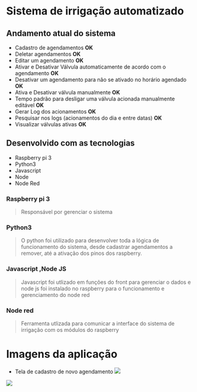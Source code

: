 # Sistema de irrigação automatizado

## Andamento atual do sistema
- Cadastro de agendamentos **OK**
- Deletar agendamentos **OK**
- Editar um agendamento **OK**
- Ativar e Desativar Válvula automaticamente de acordo com o agendamento **OK**
- Desativar um agendamento para não se ativado no horário agendado **OK**
- Ativa e Desativar válvula manualmente **OK**
- Tempo padrão para desligar uma válvula acionada manualmente editável **OK**
- Gerar Log dos acionamentos **OK**
- Pesquisar nos logs (acionamentos do dia e entre datas) **OK**
- Visualizar válvulas ativas **OK**


## Desenvolvido com as tecnologias
- Raspberry pi 3
- Python3
- Javascript
- Node
- Node Red

### Raspberry pi 3
> Responsável por gerenciar o sistema

### Python3
> O python foi utilizado para desenvolver toda a lógica de funcionamento do sistema, desde
> cadastrar agendamentos a remover, até a ativação dos pinos dos raspberry.

### Javascript ,Node JS
> Javascript foi utlizado em funções do front para gerenciar o dados e node js foi instalado no
> raspberry para o funcionamento e gerenciamento do node red

### Node red
> Ferramenta utlizada para comunicar a interface do sistema de irrigação com os
> módulos do raspberry


# Imagens da aplicação
- Tela de cadastro de novo agendamento
![](https://github.com/EversonSilva9799/Sistema-de-irriga-o/blob/master/screenshot%20application/cadastro%20agendamentos.png)

![](https://github.com/EversonSilva9799/Sistema-de-irriga-o/blob/master/screenshot%20application/agendamentos.png)
